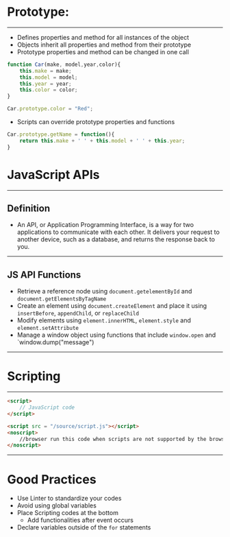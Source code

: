 # Prototype:
--- 
- Defines properties and method for all instances of the object
- Objects inherit all properties and method from their prototype
- Prototype properties and method can be changed in one call 
```js
function Car(make, model,year,color){
	this.make = make;
	this.model = model;
	this.year = year;
	this.color = color;
}

Car.prototype.color = "Red";
```
- Scripts can override prototype properties and functions 
```js
Car.prototype.getName = function(){
	return this.make + ' ' + this.model + ' ' + this.year; 
}
```

# JavaScript APIs
--- 
## Definition
- An API, or Application Programming Interface, is a way for two applications to communicate with each other. It delivers your request to another device, such as a database, and returns the response back to you.
- ---
## JS API Functions
- Retrieve a reference node using `document.getelementById` and `document.getElementsByTagName`
- Create an element using `document.createElement` and place it using `insertBefore`, `appendChild`, or `replaceChild`
- Modify elements using `element.innerHTML`, `element.style` and `element.setAttribute`
- Manage a window object using functions that include `window.open` and `window.dump("message")
- --- 
# Scripting
---
```html
<script>
	// JavaScript code
</script>

<script src = "/source/script.js"></script>
<noscript>
	//browser run this code when scripts are not supported by the browser
</noscript>
```
---
# Good Practices
- Use Linter to standardize your codes 
- Avoid using global variables 
- Place Scripting codes at the bottom 
	- Add functionalities after event occurs
- Declare variables outside of the `for` statements 
